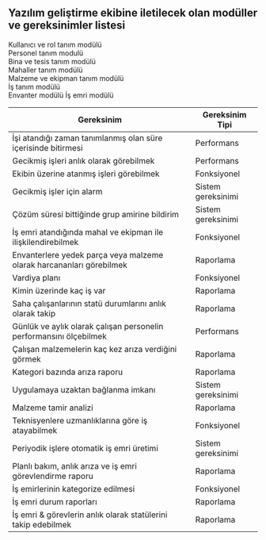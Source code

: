 ## Yazılım geliştirme ekibine iletilecek olan modüller ve gereksinimler listesi  
 
 Kullanıcı ve rol tanım modülü    
 Personel tanım modulü            
 Bina ve tesis tanım modülü   
 Mahaller tanım modülü  
 Malzeme ve ekipman tanım modülü   
 İş tanım modülü                  
 Envanter modülü 
 İş emri modülü                   
 
 
 Gereksinim | Gereksinim Tipi
 ------|-----
 İşi atandığı zaman tanımlanmış olan süre içerisinde bitirmesi | Performans  
 Gecikmiş işleri anlık olarak görebilmek  |  Performans    
 Ekibin  üzerine atanmış işleri görebilmek | Fonksiyonel  
 Gecikmiş işler için alarm | Sistem gereksinimi  
 Çözüm süresi bittiğinde grup amirine bildirim | Sistem gereksinimi    
 İş emri atandığında mahal ve ekipman ile ilişkilendirebilmek  | Fonksiyonel 
 Envanterlere yedek parça veya malzeme olarak harcananları görebilmek  | Raporlama
 Vardiya planı  | Fonksiyonel
 Kimin üzerinde kaç iş var  | Raporlama
 Saha çalışanlarının statü durumlarını anlık olarak takip   | Raporlama
 Günlük ve aylık olarak çalışan personelin performansını ölçebilmek  | Performans
 Çalışan malzemelerin kaç kez arıza verdiğini görmek  | Raporlama
 Kategori bazında arıza raporu  | Raporlama
 Uygulamaya uzaktan bağlanma imkanı  | Sistem gereksinimi  
 Malzeme tamir analizi  | Raporlama
 Teknisyenlere uzmanlıklarına göre iş atayabilmek  | Fonksiyonel
 Periyodik işlere otomatik iş emri üretimi  | Sistem gereksinimi  
 Planlı bakım, anlık arıza ve iş emri görevlendirme raporu  | Raporlama
 İş emirlerinin kategorize edilmesi   | Fonksiyonel 
 İş emri durum raporları  | Raporlama
 İş emri & görevlerin anlık olarak statülerini takip edebilmek  | Raporlama 
 
 
 
 
 
